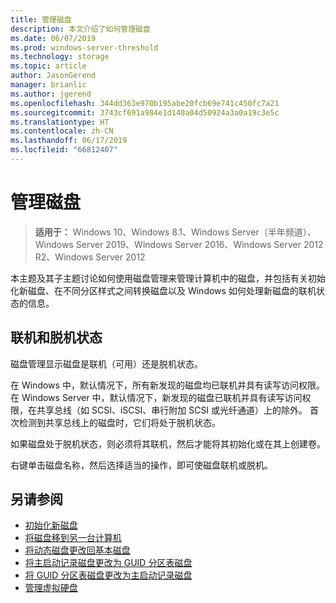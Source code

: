 ```yaml
---
title: 管理磁盘
description: 本文介绍了如何管理磁盘
ms.date: 06/07/2019
ms.prod: windows-server-threshold
ms.technology: storage
ms.topic: article
author: JasonGerend
manager: brianlic
ms.author: jgerend
ms.openlocfilehash: 344dd363e970b195abe20fcb69e741c450fc7a21
ms.sourcegitcommit: 3743cf691a984e1d140a04d50924a3a0a19c3e5c
ms.translationtype: HT
ms.contentlocale: zh-CN
ms.lasthandoff: 06/17/2019
ms.locfileid: "66812407"
---
```

# <a name="manage-disks"></a>管理磁盘

> **适用于：** Windows 10、Windows 8.1、Windows Server（半年频道）、Windows Server 2019、Windows Server 2016、Windows Server 2012 R2、Windows Server 2012

本主题及其子主题讨论如何使用磁盘管理来管理计算机中的磁盘，并包括有关初始化新磁盘、在不同分区样式之间转换磁盘以及 Windows 如何处理新磁盘的联机状态的信息。

## <a name="online-and-offline-status"></a>联机和脱机状态

磁盘管理显示磁盘是联机（可用）还是脱机状态。

在 Windows 中，默认情况下，所有新发现的磁盘均已联机并具有读写访问权限。 在 Windows Server 中，默认情况下，新发现的磁盘已联机并具有读写访问权限，在共享总线（如 SCSI、iSCSI、串行附加 SCSI 或光纤通道）上的除外。 首次检测到共享总线上的磁盘时，它们将处于脱机状态。

如果磁盘处于脱机状态，则必须将其联机，然后才能将其初始化或在其上创建卷。

右键单击磁盘名称，然后选择适当的操作，即可使磁盘联机或脱机。

## <a name="see-also"></a>另请参阅

-   [初始化新磁盘](initialize-new-disks.md)
-   [将磁盘移到另一台计算机](move-disks-to-another-computer.md)
-   [将动态磁盘更改回基本磁盘](change-a-dynamic-disk-back-to-a-basic-disk.md)
-   [将主启动记录磁盘更改为 GUID 分区表磁盘](change-an-mbr-disk-into-a-gpt-disk.md)
-   [将 GUID 分区表磁盘更改为主启动记录磁盘](change-a-gpt-disk-into-an-mbr-disk.md)
-   [管理虚拟硬盘](manage-virtual-hard-disks.md)